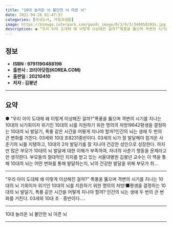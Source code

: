```yaml
---
title: "10대 놀라운 뇌 불안한 뇌 아픈 뇌"
date: 2021-04-26 01:47:57
categories: [국내도서, 가정과생활]
image: https://bimage.interpark.com/goods_image/0/3/9/3/348050393s.jpg
description: ● “우리 아이 도대체 왜 이렇게 이상해진 걸까?”폭풍을 뚫으며 격변의 시기를 지나는 10대의 뇌기회이자 위기인 10대의 뇌를 지원하기 위한 명의의 처방!9642평생을 결정하는 10대의 뇌 발달기, 폭풍 같은 시간을 어떻게 지나야 할까?인간의 뇌는 생애 두 번의 큰 변화를 거친다. 0
---
```


## **정보**

- **ISBN : 9791190488198**
- **출판사 : 코리아닷컴(KOREA.COM)**
- **출판일 : 20210410**
- **저자 : 김붕년**

------



## **요약**

●  “우리 아이 도대체 왜 이렇게 이상해진 걸까?”폭풍을 뚫으며 격변의 시기를 지나는 10대의 뇌기회이자 위기인 10대의 뇌를 지원하기 위한 명의의 처방!9642평생을 결정하는 10대의 뇌 발달기, 폭풍 같은 시간을 어떻게 지나야 할까?인간의 뇌는 생애 두 번의 큰 변화를 거친다. 03세와 10대 초8231중반이다. 03세의 뇌가 잘 발달해야 힘겨운 사춘기의 뇌를 지탱하고, 10대의 2차 발달기를 잘 지나야 건강한 성인으로 성장한다. 하지만 많은 부모가 10대의 뇌 발달에 대한 이해가 부족하여, 자녀의 사춘기 행동을 문제라고만 생각한다. 부모들의 절대적인 지지를 받고 있는 서울대병원 김붕년 교수는 이 책을 통해 10대의 뇌는 어떤 변화를 통해 발달하는지, 뇌의 건강한 발달을 위해 부모가 취...

------

“우리 아이 도대체 왜 이렇게 이상해진 걸까?”
폭풍을 뚫으며 격변의 시기를 지나는 10대의 뇌
기회이자 위기인 10대의 뇌를 지원하기 위한 명의의 처방!■평생을 결정하는 10대의 뇌 발달기, 폭풍 같은 시간을 어떻게 지나야 할까?
인간의 뇌는 생애 두 번의 큰 변화를 거친다. 03세와 10대 초ㆍ중반이다.... 

------


10대 놀라운 뇌 불안한 뇌 아픈 뇌 

------


